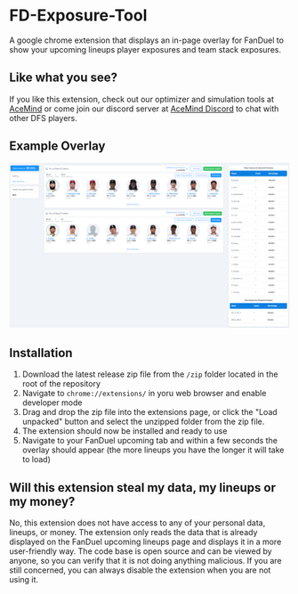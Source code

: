 # FD-Exposure-Tool
A google chrome extension that displays an in-page overlay for FanDuel to show your upcoming lineups player exposures and team stack exposures.

## Like what you see?
If you like this extension, check out our optimizer and simulation tools at [AceMind](https://acemind.io) or come join our discord server at [AceMind Discord](https://discord.com/invite/BCjrz7eVkQ) to chat with other DFS players.

## Example Overlay
![Example Overlay](readme_images/overlay.png)

## Installation
1. Download the latest release zip file from the `/zip` folder located in the root of the repository
2. Navigate to `chrome://extensions/` in yoru web browser and enable developer mode
3. Drag and drop the zip file into the extensions page, or click the "Load unpacked" button and select the unzipped folder from the zip file.
4. The extension should now be installed and ready to use
5. Navigate to your FanDuel upcoming tab and within a few seconds the overlay should appear (the more lineups you have the longer it will take to load)

## Will this extension steal my data, my lineups or my money?
No, this extension does not have access to any of your personal data, lineups, or money. The extension only reads the data that is already displayed on the FanDuel upcoming lineups page and displays it in a more user-friendly way. The code base is open source and can be viewed by anyone, so you can verify that it is not doing anything malicious. If you are still concerned, you can always disable the extension when you are not using it.

